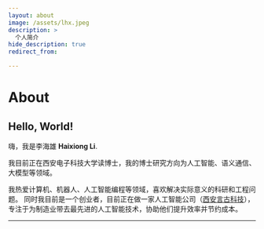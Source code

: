```yaml
---
layout: about
image: /assets/lhx.jpeg
description: >
  个人简介
hide_description: true
redirect_from:

---
```


# About

<!--author-->


## Hello, World!

嗨，我是李海雄  **Haixiong Li**.<br>

我目前正在西安电子科技大学读博士，我的博士研究方向为人工智能、语义通信、大模型等领域。<br>

我热爱计算机、机器人、人工智能编程等领域，喜欢解决实际意义的科研和工程问题。
同时我目前是一个创业者，目前正在做一家人工智能公司（[西安言古科技]），专注于为制造业带去最先进的人工智能技术，协助他们提升效率并节约成本。



***





[西安言古科技]:https://www.yygu.cn
[西府]: http://xifuzongshe.com/

[portfolio]: https://hydejack.com/examples/
[resume]: https://hydejack.com/resume/
[download]: https://hydejack.com/download/
[welcome]: https://hydejack.com/
[forms]: https://hydejack.com/forms-by-example/

[features]: #features
[news]: #build-an-audience
[syntax]: syntax-highlighting
[latex]: #beautiful-math
[dark]: https://hydejack.com/blog/hydejack/2018-09-01-introducing-dark-mode/
[search]: https://hydejack.com/#_search-input
[grid]: https://hydejack.com/blog/hydejack/

[lic]: LICENSE.md
[pro]: licenses/PRO.md
[docs]: docs/README.md
[ofln]: docs/advanced.md#enabling-offline-support
[math]: docs/writing.md#adding-math

[kit]: https://github.com/hydecorp/hydejack-starter-kit/releases
[src]: https://github.com/hydecorp/hydejack
[gem]: https://rubygems.org/gems/jekyll-theme-hydejack
[buy]: https://gum.co/nuOluY

[gpss]: https://developers.google.com/speed/pagespeed/insights/?url=https%3A%2F%2Fhydejack.com%2Fdocs%2F
[rouge]: http://rouge.jneen.net
[katex]: https://khan.github.io/KaTeX/
[mathjax]: https://www.mathjax.org/
[tinyletter]: https://tinyletter.com/